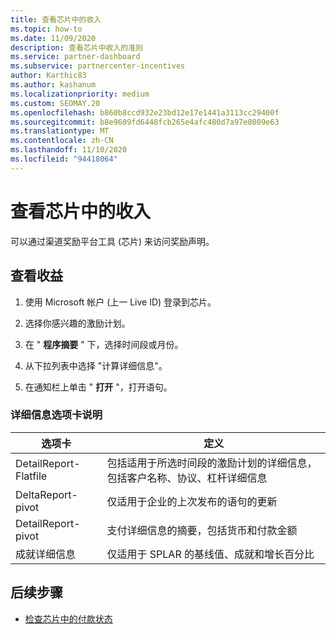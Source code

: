 ```yaml
---
title: 查看芯片中的收入
ms.topic: how-to
ms.date: 11/09/2020
description: 查看芯片中收入的准则
ms.service: partner-dashboard
ms.subservice: partnercenter-incentives
author: Karthic83
ms.author: kashanum
ms.localizationpriority: medium
ms.custom: SEOMAY.20
ms.openlocfilehash: b860b8ccd932e23bd12e17e1441a3113cc29400f
ms.sourcegitcommit: b8e9609fd6448fcb265e4afc480d7a97e8009e63
ms.translationtype: MT
ms.contentlocale: zh-CN
ms.lasthandoff: 11/10/2020
ms.locfileid: "94418064"
---
```

# <a name="view-earnings-in-chip"></a>查看芯片中的收入

可以通过渠道奖励平台工具 (芯片) 来访问奖励声明。

## <a name="view-earnings"></a>查看收益

1. 使用 Microsoft 帐户 (上一 Live ID) 登录到芯片。

2. 选择你感兴趣的激励计划。

3. 在 " **程序摘要** " 下，选择时间段或月份。 
1. 从下拉列表中选择 "计算详细信息"。
1.  在通知栏上单击 " **打开** "，打开语句。

### <a name="explanation-of-details-tabs"></a>详细信息选项卡说明

|**选项卡**|**定义**|
|-------------|--------------------------|
|DetailReport-Flatfile|包括适用于所选时间段的激励计划的详细信息，包括客户名称、协议、杠杆详细信息|
|DeltaReport-pivot|仅适用于企业的上次发布的语句的更新|
|DetailReport-pivot|支付详细信息的摘要，包括货币和付款金额|
|成就详细信息|仅适用于 SPLAR 的基线值、成就和增长百分比|

## <a name="next-steps"></a>后续步骤

- [检查芯片中的付款状态](chip-payment-status.md)